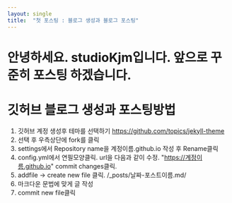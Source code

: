 ```yaml
---
layout: single
title:  "첫 포스팅 : 블로그 생성과 블로그 포스팅"
---
```


#   안녕하세요. studioKjm입니다. 앞으로 꾸준히 포스팅 하겠습니다.

# 깃허브 블로그 생성과 포스팅방법

1. 깃허브 계정 생성후 테마를 선택하기 
   https://github.com/topics/jekyll-theme
2. 선택 후 우측상단에 fork를 클릭
3. settings에서 Repository name을 계정이름.github.io 작성 후 Rename클릭
4. config.yml에서 연필모양클릭. url을 다음과 같이 수정. "https://계정이름.github.io" commit changes클릭.
5. addfile -> create new file 클릭. /_posts/날짜-포스트이름.md/
6. 마크다운 문법에 맞게 글 작성
7. commit new file클릭

